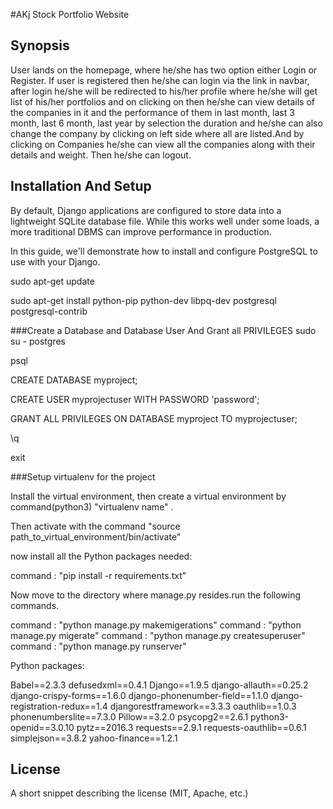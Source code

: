 #AKj Stock Portfolio Website

## Synopsis

User lands on the homepage, where he/she has two option either Login or Register. If user is registered then he/she can login via the link in navbar, after login he/she will be redirected to his/her profile where he/she will get list of his/her portfolios and on clicking on then he/she can view details of the companies in it and the performance of them in last month, last 3 month, last 6 month, last year by selection the duration and he/she can also change the company by clicking on left side where all are listed.And by clicking on Companies he/she can view all the companies along with their details and weight. Then he/she can logout.

## Installation And Setup

By default, Django applications are configured to store data into a lightweight SQLite database file. While this works well under some loads, a more traditional DBMS can improve performance in production.

In this guide, we'll demonstrate how to install and configure PostgreSQL to use with your Django.

sudo apt-get update

sudo apt-get install python-pip python-dev libpq-dev postgresql postgresql-contrib

###Create a Database and Database User And Grant all PRIVILEGES
sudo su - postgres

psql

CREATE DATABASE myproject;

CREATE USER myprojectuser WITH PASSWORD 'password';

GRANT ALL PRIVILEGES ON DATABASE myproject TO myprojectuser;

\q

exit

###Setup virtualenv for the project

Install the virtual environment, then create a virtual environment by command(python3)  "virtualenv name" .

Then activate with the command "source path_to_virtual_environment/bin/activate"

now install all the Python packages needed:

command : "pip install -r requirements.txt"

Now move to the directory where manage.py resides.run the following commands.

command : "python manage.py makemigerations"
command : "python manage.py migerate"
command : "python manage.py createsuperuser"
command : "python manage.py runserver"



Python packages:

Babel==2.3.3
defusedxml==0.4.1
Django==1.9.5
django-allauth==0.25.2
django-crispy-forms==1.6.0
django-phonenumber-field==1.1.0
django-registration-redux==1.4
djangorestframework==3.3.3
oauthlib==1.0.3
phonenumberslite==7.3.0
Pillow==3.2.0
psycopg2==2.6.1
python3-openid==3.0.10
pytz==2016.3
requests==2.9.1
requests-oauthlib==0.6.1
simplejson==3.8.2
yahoo-finance==1.2.1

## License

A short snippet describing the license (MIT, Apache, etc.)
